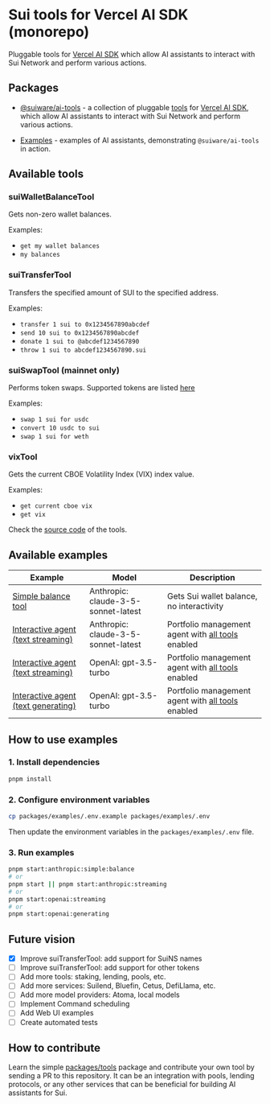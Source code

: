 # Sui tools for Vercel AI SDK (monorepo)

Pluggable tools for [Vercel AI SDK](https://sdk.vercel.ai/) which allow AI assistants to interact with Sui Network and perform various actions.

## Packages

- [@suiware/ai-tools](packages/tools/README.md) - a collection of pluggable [tools](https://sdk.vercel.ai/docs/foundations/tools) for [Vercel AI SDK](https://sdk.vercel.ai/), which allow AI assistants to interact with Sui Network and perform various actions.

- [Examples](packages/examples/README.md) - examples of AI assistants, demonstrating `@suiware/ai-tools` in action.

## Available tools

### suiWalletBalanceTool

Gets non-zero wallet balances.

Examples:
- `get my wallet balances`
- `my balances`

### suiTransferTool

Transfers the specified amount of SUI to the specified address.

Examples:
- `transfer 1 sui to 0x1234567890abcdef`
- `send 10 sui to 0x1234567890abcdef`
- `donate 1 sui to @abcdef1234567890`
- `throw 1 sui to abcdef1234567890.sui`

### suiSwapTool (mainnet only)

Performs token swaps.
Supported tokens are listed [here](/packages/tools/src/core/config/swap.ts)

Examples:
- `swap 1 sui for usdc`
- `convert 10 usdc to sui`
- `swap 1 sui for weth`

### vixTool

Gets the current CBOE Volatility Index (VIX) index value.

Examples:
- `get current cboe vix`
- `get vix`

Check the [source code](./packages/tools/src/ai/tools) of the tools.

## Available examples

|Example|Model|Description|
|---|---|---|
|[Simple balance tool](./packages/examples/src/anthropic-simple-balance.ts)| Anthropic: claude-3-5-sonnet-latest | Gets Sui wallet balance, no interactivity |
|[Interactive agent (text streaming)](./packages/examples/src/anthropic-streaming.ts)| Anthropic: claude-3-5-sonnet-latest | Portfolio management agent with [all tools](#available-tools) enabled |
|[Interactive agent (text streaming)](./packages/examples/src/openai-streaming.ts) | OpenAI: gpt-3.5-turbo | Portfolio management agent with [all tools](#available-tools) enabled |
|[Interactive agent (text generating)](./packages/examples/src/openai-generating.ts)| OpenAI: gpt-3.5-turbo | Portfolio management agent with [all tools](#available-tools) enabled |


## How to use examples

### 1. Install dependencies

```bash
pnpm install
```

### 2. Configure environment variables

```bash
cp packages/examples/.env.example packages/examples/.env
```

Then update the environment variables in the `packages/examples/.env` file.

### 3. Run examples

```bash
pnpm start:anthropic:simple:balance
# or
pnpm start || pnpm start:anthropic:streaming
# or 
pnpm start:openai:streaming
# or
pnpm start:openai:generating
```

## Future vision

- [x] Improve suiTransferTool: add support for SuiNS names
- [ ] Improve suiTransferTool: add support for other tokens
- [ ] Add more tools: staking, lending, pools, etc.
- [ ] Add more services: Suilend, Bluefin, Cetus, DefiLlama, etc.
- [ ] Add more model providers: Atoma, local models
- [ ] Implement Command scheduling
- [ ] Add Web UI examples
- [ ] Create automated tests

## How to contribute

Learn the simple [packages/tools](./packages/tools/) package and contribute your own tool by sending a PR to this repository. 
It can be an integration with pools, lending protocols, or any other services that can be beneficial for building AI assistants for Sui.
